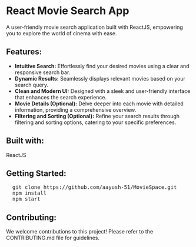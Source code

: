 <!DOCTYPE html>
<html lang="en">
<head>
  <meta charset="UTF-8">
  <meta name="viewport" content="width=device-width, initial-scale=1.0">
  <title>React Movie Search App</title>
</head>
<body>
  <h1>React Movie Search App</h1>
  <p>
    A user-friendly movie search application built with ReactJS, empowering you to explore the world of cinema with ease.
  </p>

  <h2>Features:</h2>
  <ul>
    <li>
      <b>Intuitive Search:</b> Effortlessly find your desired movies using a clear and responsive search bar.
    </li>
    <li>
      <b>Dynamic Results:</b> Seamlessly displays relevant movies based on your search query.
    </li>
    <li>
      <b>Clean and Modern UI:</b> Designed with a sleek and user-friendly interface that enhances the search experience.
    </li>
    <li>
      <b>Movie Details (Optional):</b> Delve deeper into each movie with detailed information, providing a comprehensive overview.
    </li>
    <li>
      <b>Filtering and Sorting (Optional):</b> Refine your search results through filtering and sorting options, catering to your specific preferences.
    </li>
  </ul>

  <h2>Built with:</h2>
  <p>ReactJS</p>
  <h2>Getting Started:</h2>
<pre>
  git clone https://github.com/aayush-51/MovieSpace.git
  npm install
  npm start
</pre>


  <h2>Contributing:</h2>
  <p>
    We welcome contributions to this project! Please refer to the CONTRIBUTING.md file for guidelines.
  </p>

</body>
</html>
